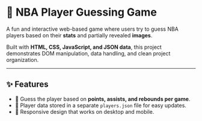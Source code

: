 # 🏀 NBA Player Guessing Game

A fun and interactive web-based game where users try to guess NBA players based on their **stats** and partially revealed **images**.  

Built with **HTML, CSS, JavaScript, and JSON data**, this project demonstrates DOM manipulation, data handling, and clean project organization.

---

## ✨ Features
- 🎯 Guess the player based on **points, assists, and rebounds per game**.
- 📂 Player data stored in a separate `players.json` file for easy updates.
- 📱 Responsive design that works on desktop and mobile.
